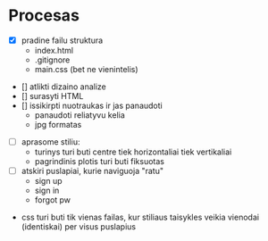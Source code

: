 # Procesas

- [x] pradine failu struktura
    - index.html
    - .gitignore
    - main.css (bet ne vienintelis)
- [] atlikti dizaino analize
- [] surasyti HTML
- [] issikirpti nuotraukas ir jas panaudoti
    - panaudoti reliatyvu kelia
    - jpg formatas
- [ ] aprasome stiliu: 
    - turinys turi buti centre tiek horizontaliai tiek vertikaliai
    - pagrindinis plotis turi buti fiksuotas
- [ ] atskiri puslapiai, kurie naviguoja "ratu"
    - sign up
    - sign in
    - forgot pw
- css turi buti tik vienas failas, kur stiliaus taisykles veikia vienodai (identiskai) per visus puslapius
    
